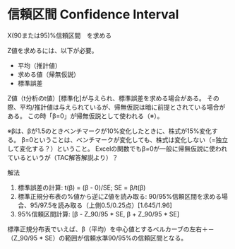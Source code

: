 # 信頼区間 Confidence Interval

X(90または95)%信頼区間　を求める

Z値を求めるには、以下が必要。
* 平均（推計値）
* 求める値（帰無仮説）
* 標準誤差

Z値（t分析のt値）[標準化]が与えられ、標準誤差を求める場合がある。
その際、平均/推計値は与えられているが、帰無仮説は暗に前提とされている場合がある。
この時「β=0」が帰無仮説として使われる（※）。

※βは、βが1.5のときベンチマークが10%変化したときに、株式が15%変化する。
β=0ということは、ベンチマークが変化しても、株式は変化しない（=独立して変化する？）ということ。
Excelの関数でもβ=0が一般に帰無仮説に使われているというが（TAC解答解説より）？

解法
1. 標準誤差の計算: t(β) = (β - 0)/SE; SE = β/t(β)
2. 標準正規分布表の%値から逆にZ値を読み取る: 90/95%信頼区間を求める場合、95/97.5を読み取る（上側0.5/0.25点）[1.645/1.96]
3. 95%信頼区間計算: [β - Z_90/95 * SE, β + Z_90/95 * SE]

標準正規分布表でいえば、β（平均）を中心値とするベルカーブの左右＋－（Z_90/95 * SE）の範囲が信頼水準90/95%の信頼区間となる。
